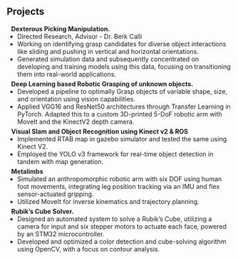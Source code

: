 ## Projects

<h4 style="margin:0 10px 0;">Dexterous Picking Manipulation.</h4>

<ul style="margin:0 0 5px;">
  <li><a><autocolor>Directed Research, Advisor - Dr. Berk Calli</autocolor></a></li>
  <li><a><autocolor>Working on identifying grasp candidates for diverse object interactions like sliding and pushing in vertical and horizontal orientations.</autocolor></a></li>
  <li><a><autocolor>Generated simulation data and subsequently concentrated on developing and training models using this data, focusing on transitioning them into real-world applications.</autocolor></a></li>
</ul>

<h4 style="margin:0 10px 0;">Deep Learning based Robotic Grasping of unknown objects.</h4>

<ul style="margin:0 0 5px;">
  <li><a><autocolor>Developed a pipeline to optimally Grasp objects of variable shape, size, and orientation using vision capabilities.</autocolor></a></li>
  <li><a><autocolor>Applied VGG16 and ResNet50 architectures through Transfer Learning in PyTorch. Adapted this to a custom 3D-printed 5-DoF
robotic arm with MoveIt and the KinectV2 depth camera.</autocolor></a></li>
</ul>

<h4 style="margin:0 10px 0;">Visual Slam and Object Recognition using Kinect v2 & ROS</h4>

<ul style="margin:0 0 5px;">
  <li><a><autocolor>Implemented RTAB map in gazebo simulator and tested the same using Kinect V2.</autocolor></a></li>
  <li><a><autocolor>Employed the YOLO v3 framework for real-time object detection in tandem with map generation.</autocolor></a></li>
</ul>

<h4 style="margin:0 10px 0;">Metalimbs</h4>

<ul style="margin:0 0 5px;">
  <li><a><autocolor>Simulated an anthropomorphic robotic arm with six DOF using human foot movements, integrating leg position tracking via an
IMU and flex sensor-actuated gripping.</autocolor></a></li>
  <li><a><autocolor>Utilized MoveIt for inverse kinematics and trajectory planning.</autocolor></a></li>
</ul>

<h4 style="margin:0 10px 0;">Rubik’s Cube Solver.</h4>

<ul style="margin:0 0 20px;">
  <li><a><autocolor>Designed an automated system to solve a Rubik’s Cube, utilizing a camera for input and six stepper motors to actuate each face,
powered by an STM32 microcontroller.</autocolor></a></li>
  <li><a><autocolor>Developed and optimized a color detection and cube-solving algorithm using OpenCV, with a focus on contour analysis.</autocolor></a></li>
</ul>